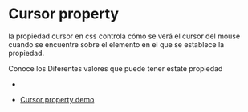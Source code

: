 # Cursor property

la propiedad cursor en css controla cómo se verá el cursor del mouse cuando se encuentre sobre el elemento en el que se establece la propiedad.

Conoce los Diferentes valores que puede tener estate propiedad

- [](https://youtu.be/l_EM9uw4dwo)

- [Cursor property demo](https://youtu.be/l_EM9uw4dwo)
